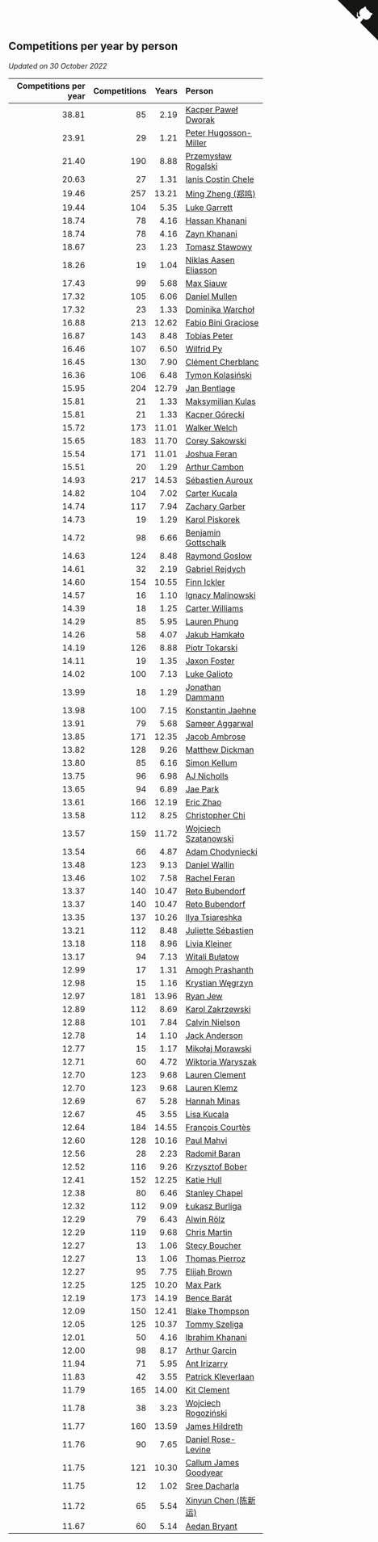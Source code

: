 ## Competitions per year by person

*Updated on 30 October 2022*

| Competitions per year | Competitions | Years | Person |
| ---: | ---: | ---: | :--- |
| 38.81 | 85 | 2.19 | [Kacper Paweł Dworak](https://www.worldcubeassociation.org/persons/2020DWOR01) |
| 23.91 | 29 | 1.21 | [Peter Hugosson-Miller](https://www.worldcubeassociation.org/persons/2021HUGO01) |
| 21.40 | 190 | 8.88 | [Przemysław Rogalski](https://www.worldcubeassociation.org/persons/2013ROGA02) |
| 20.63 | 27 | 1.31 | [Ianis Costin Chele](https://www.worldcubeassociation.org/persons/2021CHEL01) |
| 19.46 | 257 | 13.21 | [Ming Zheng (郑鸣)](https://www.worldcubeassociation.org/persons/2009ZHEN11) |
| 19.44 | 104 | 5.35 | [Luke Garrett](https://www.worldcubeassociation.org/persons/2017GARR05) |
| 18.74 | 78 | 4.16 | [Hassan Khanani](https://www.worldcubeassociation.org/persons/2018KHAN26) |
| 18.74 | 78 | 4.16 | [Zayn Khanani](https://www.worldcubeassociation.org/persons/2018KHAN28) |
| 18.67 | 23 | 1.23 | [Tomasz Stawowy](https://www.worldcubeassociation.org/persons/2021STAW01) |
| 18.26 | 19 | 1.04 | [Niklas Aasen Eliasson](https://www.worldcubeassociation.org/persons/2021ELIA01) |
| 17.43 | 99 | 5.68 | [Max Siauw](https://www.worldcubeassociation.org/persons/2017SIAU02) |
| 17.32 | 105 | 6.06 | [Daniel Mullen](https://www.worldcubeassociation.org/persons/2016MULL04) |
| 17.32 | 23 | 1.33 | [Dominika Warchoł](https://www.worldcubeassociation.org/persons/2021WARC01) |
| 16.88 | 213 | 12.62 | [Fabio Bini Graciose](https://www.worldcubeassociation.org/persons/2010GRAC02) |
| 16.87 | 143 | 8.48 | [Tobias Peter](https://www.worldcubeassociation.org/persons/2014PETE03) |
| 16.46 | 107 | 6.50 | [Wilfrid Py](https://www.worldcubeassociation.org/persons/2016PYWI01) |
| 16.45 | 130 | 7.90 | [Clément Cherblanc](https://www.worldcubeassociation.org/persons/2014CHER05) |
| 16.36 | 106 | 6.48 | [Tymon Kolasiński](https://www.worldcubeassociation.org/persons/2016KOLA02) |
| 15.95 | 204 | 12.79 | [Jan Bentlage](https://www.worldcubeassociation.org/persons/2010BENT01) |
| 15.81 | 21 | 1.33 | [Maksymilian Kulas](https://www.worldcubeassociation.org/persons/2021KULA02) |
| 15.81 | 21 | 1.33 | [Kacper Górecki](https://www.worldcubeassociation.org/persons/2021GORE01) |
| 15.72 | 173 | 11.01 | [Walker Welch](https://www.worldcubeassociation.org/persons/2011WELC01) |
| 15.65 | 183 | 11.70 | [Corey Sakowski](https://www.worldcubeassociation.org/persons/2011SAKO01) |
| 15.54 | 171 | 11.01 | [Joshua Feran](https://www.worldcubeassociation.org/persons/2011FERA01) |
| 15.51 | 20 | 1.29 | [Arthur Cambon](https://www.worldcubeassociation.org/persons/2021CAMB01) |
| 14.93 | 217 | 14.53 | [Sébastien Auroux](https://www.worldcubeassociation.org/persons/2008AURO01) |
| 14.82 | 104 | 7.02 | [Carter Kucala](https://www.worldcubeassociation.org/persons/2015KUCA01) |
| 14.74 | 117 | 7.94 | [Zachary Garber](https://www.worldcubeassociation.org/persons/2014GARB01) |
| 14.73 | 19 | 1.29 | [Karol Piskorek](https://www.worldcubeassociation.org/persons/2021PISK01) |
| 14.72 | 98 | 6.66 | [Benjamin Gottschalk](https://www.worldcubeassociation.org/persons/2016GOTT01) |
| 14.63 | 124 | 8.48 | [Raymond Goslow](https://www.worldcubeassociation.org/persons/2014GOSL01) |
| 14.61 | 32 | 2.19 | [Gabriel Rejdych](https://www.worldcubeassociation.org/persons/2020REJD01) |
| 14.60 | 154 | 10.55 | [Finn Ickler](https://www.worldcubeassociation.org/persons/2012ICKL01) |
| 14.57 | 16 | 1.10 | [Ignacy Malinowski](https://www.worldcubeassociation.org/persons/2021MALI02) |
| 14.39 | 18 | 1.25 | [Carter Williams](https://www.worldcubeassociation.org/persons/2021WILL06) |
| 14.29 | 85 | 5.95 | [Lauren Phung](https://www.worldcubeassociation.org/persons/2016PHUN02) |
| 14.26 | 58 | 4.07 | [Jakub Hamkało](https://www.worldcubeassociation.org/persons/2018HAMK01) |
| 14.19 | 126 | 8.88 | [Piotr Tokarski](https://www.worldcubeassociation.org/persons/2013TOKA01) |
| 14.11 | 19 | 1.35 | [Jaxon Foster](https://www.worldcubeassociation.org/persons/2021FOST01) |
| 14.02 | 100 | 7.13 | [Luke Galioto](https://www.worldcubeassociation.org/persons/2015GALI02) |
| 13.99 | 18 | 1.29 | [Jonathan Dammann](https://www.worldcubeassociation.org/persons/2021DAMM01) |
| 13.98 | 100 | 7.15 | [Konstantin Jaehne](https://www.worldcubeassociation.org/persons/2015JAEH01) |
| 13.91 | 79 | 5.68 | [Sameer Aggarwal](https://www.worldcubeassociation.org/persons/2017AGGA01) |
| 13.85 | 171 | 12.35 | [Jacob Ambrose](https://www.worldcubeassociation.org/persons/2010AMBR01) |
| 13.82 | 128 | 9.26 | [Matthew Dickman](https://www.worldcubeassociation.org/persons/2013DICK01) |
| 13.80 | 85 | 6.16 | [Simon Kellum](https://www.worldcubeassociation.org/persons/2016KELL12) |
| 13.75 | 96 | 6.98 | [AJ Nicholls](https://www.worldcubeassociation.org/persons/2015NICH04) |
| 13.65 | 94 | 6.89 | [Jae Park](https://www.worldcubeassociation.org/persons/2015PARK24) |
| 13.61 | 166 | 12.19 | [Eric Zhao](https://www.worldcubeassociation.org/persons/2010ZHAO19) |
| 13.58 | 112 | 8.25 | [Christopher Chi](https://www.worldcubeassociation.org/persons/2014CHIC01) |
| 13.57 | 159 | 11.72 | [Wojciech Szatanowski](https://www.worldcubeassociation.org/persons/2011SZAT01) |
| 13.54 | 66 | 4.87 | [Adam Chodyniecki](https://www.worldcubeassociation.org/persons/2017CHOD02) |
| 13.48 | 123 | 9.13 | [Daniel Wallin](https://www.worldcubeassociation.org/persons/2013WALL03) |
| 13.46 | 102 | 7.58 | [Rachel Feran](https://www.worldcubeassociation.org/persons/2015FERA01) |
| 13.37 | 140 | 10.47 | [Reto Bubendorf](https://www.worldcubeassociation.org/persons/2012BUBE01) |
| 13.37 | 140 | 10.47 | [Reto Bubendorf](https://www.worldcubeassociation.org/persons/2012BUBE01) |
| 13.35 | 137 | 10.26 | [Ilya Tsiareshka](https://www.worldcubeassociation.org/persons/2012TERE01) |
| 13.21 | 112 | 8.48 | [Juliette Sébastien](https://www.worldcubeassociation.org/persons/2014SEBA01) |
| 13.18 | 118 | 8.96 | [Livia Kleiner](https://www.worldcubeassociation.org/persons/2013KLEI03) |
| 13.17 | 94 | 7.13 | [Witali Bułatow](https://www.worldcubeassociation.org/persons/2015BUAT01) |
| 12.99 | 17 | 1.31 | [Amogh Prashanth](https://www.worldcubeassociation.org/persons/2021PRAS01) |
| 12.98 | 15 | 1.16 | [Krystian Węgrzyn](https://www.worldcubeassociation.org/persons/2021WEGR01) |
| 12.97 | 181 | 13.96 | [Ryan Jew](https://www.worldcubeassociation.org/persons/2008JEWR01) |
| 12.89 | 112 | 8.69 | [Karol Zakrzewski](https://www.worldcubeassociation.org/persons/2014ZAKR01) |
| 12.88 | 101 | 7.84 | [Calvin Nielson](https://www.worldcubeassociation.org/persons/2014NIEL03) |
| 12.78 | 14 | 1.10 | [Jack Anderson](https://www.worldcubeassociation.org/persons/2021ANDE05) |
| 12.77 | 15 | 1.17 | [Mikołaj Morawski](https://www.worldcubeassociation.org/persons/2021MORA01) |
| 12.71 | 60 | 4.72 | [Wiktoria Waryszak](https://www.worldcubeassociation.org/persons/2018WARY01) |
| 12.70 | 123 | 9.68 | [Lauren Clement](https://www.worldcubeassociation.org/persons/2013KLEM01) |
| 12.70 | 123 | 9.68 | [Lauren Klemz](https://www.worldcubeassociation.org/persons/2013KLEM01) |
| 12.69 | 67 | 5.28 | [Hannah Minas](https://www.worldcubeassociation.org/persons/2017MINA04) |
| 12.67 | 45 | 3.55 | [Lisa Kucala](https://www.worldcubeassociation.org/persons/2019KUCA01) |
| 12.64 | 184 | 14.55 | [François Courtès](https://www.worldcubeassociation.org/persons/2008COUR01) |
| 12.60 | 128 | 10.16 | [Paul Mahvi](https://www.worldcubeassociation.org/persons/2012MAHV01) |
| 12.56 | 28 | 2.23 | [Radomił Baran](https://www.worldcubeassociation.org/persons/2020BARA02) |
| 12.52 | 116 | 9.26 | [Krzysztof Bober](https://www.worldcubeassociation.org/persons/2013BOBE01) |
| 12.41 | 152 | 12.25 | [Katie Hull](https://www.worldcubeassociation.org/persons/2010HULL01) |
| 12.38 | 80 | 6.46 | [Stanley Chapel](https://www.worldcubeassociation.org/persons/2016CHAP04) |
| 12.32 | 112 | 9.09 | [Łukasz Burliga](https://www.worldcubeassociation.org/persons/2013BURL01) |
| 12.29 | 79 | 6.43 | [Alwin Rölz](https://www.worldcubeassociation.org/persons/2016ROLZ01) |
| 12.29 | 119 | 9.68 | [Chris Martin](https://www.worldcubeassociation.org/persons/2013MART03) |
| 12.27 | 13 | 1.06 | [Stecy Boucher](https://www.worldcubeassociation.org/persons/2021BOUC01) |
| 12.27 | 13 | 1.06 | [Thomas Pierroz](https://www.worldcubeassociation.org/persons/2021PIER01) |
| 12.27 | 95 | 7.75 | [Elijah Brown](https://www.worldcubeassociation.org/persons/2015BROW03) |
| 12.25 | 125 | 10.20 | [Max Park](https://www.worldcubeassociation.org/persons/2012PARK03) |
| 12.19 | 173 | 14.19 | [Bence Barát](https://www.worldcubeassociation.org/persons/2008BARA01) |
| 12.09 | 150 | 12.41 | [Blake Thompson](https://www.worldcubeassociation.org/persons/2010THOM03) |
| 12.05 | 125 | 10.37 | [Tommy Szeliga](https://www.worldcubeassociation.org/persons/2012SZEL01) |
| 12.01 | 50 | 4.16 | [Ibrahim Khanani](https://www.worldcubeassociation.org/persons/2018KHAN27) |
| 12.00 | 98 | 8.17 | [Arthur Garcin](https://www.worldcubeassociation.org/persons/2014GARC27) |
| 11.94 | 71 | 5.95 | [Ant Irizarry](https://www.worldcubeassociation.org/persons/2016IRIZ02) |
| 11.83 | 42 | 3.55 | [Patrick Kleverlaan](https://www.worldcubeassociation.org/persons/2019KLEV01) |
| 11.79 | 165 | 14.00 | [Kit Clement](https://www.worldcubeassociation.org/persons/2008CLEM01) |
| 11.78 | 38 | 3.23 | [Wojciech Rogoziński](https://www.worldcubeassociation.org/persons/2019ROGO04) |
| 11.77 | 160 | 13.59 | [James Hildreth](https://www.worldcubeassociation.org/persons/2009HILD01) |
| 11.76 | 90 | 7.65 | [Daniel Rose-Levine](https://www.worldcubeassociation.org/persons/2015ROSE01) |
| 11.75 | 121 | 10.30 | [Callum James Goodyear](https://www.worldcubeassociation.org/persons/2012GOOD02) |
| 11.75 | 12 | 1.02 | [Sree Dacharla](https://www.worldcubeassociation.org/persons/2021DACH01) |
| 11.72 | 65 | 5.54 | [Xinyun Chen (陈新运)](https://www.worldcubeassociation.org/persons/2017CHEN36) |
| 11.67 | 60 | 5.14 | [Aedan Bryant](https://www.worldcubeassociation.org/persons/2017BRYA06) |


<a href="https://github.com/JustinTimeCuber/wca_statistics" class="github-corner" aria-label="View source on Github"><svg width="80" height="80" viewBox="0 0 250 250" style="fill:#151513; color:#fff; position: absolute; top: 0; border: 0; right: 0;" aria-hidden="true"><path d="M0,0 L115,115 L130,115 L142,142 L250,250 L250,0 Z"></path><path d="M128.3,109.0 C113.8,99.7 119.0,89.6 119.0,89.6 C122.0,82.7 120.5,78.6 120.5,78.6 C119.2,72.0 123.4,76.3 123.4,76.3 C127.3,80.9 125.5,87.3 125.5,87.3 C122.9,97.6 130.6,101.9 134.4,103.2" fill="currentColor" style="transform-origin: 130px 106px;" class="octo-arm"></path><path d="M115.0,115.0 C114.9,115.1 118.7,116.5 119.8,115.4 L133.7,101.6 C136.9,99.2 139.9,98.4 142.2,98.6 C133.8,88.0 127.5,74.4 143.8,58.0 C148.5,53.4 154.0,51.2 159.7,51.0 C160.3,49.4 163.2,43.6 171.4,40.1 C171.4,40.1 176.1,42.5 178.8,56.2 C183.1,58.6 187.2,61.8 190.9,65.4 C194.5,69.0 197.7,73.2 200.1,77.6 C213.8,80.2 216.3,84.9 216.3,84.9 C212.7,93.1 206.9,96.0 205.4,96.6 C205.1,102.4 203.0,107.8 198.3,112.5 C181.9,128.9 168.3,122.5 157.7,114.1 C157.9,116.9 156.7,120.9 152.7,124.9 L141.0,136.5 C139.8,137.7 141.6,141.9 141.8,141.8 Z" fill="currentColor" class="octo-body"></path></svg></a><style>.github-corner:hover .octo-arm{animation:octocat-wave 560ms ease-in-out}@keyframes octocat-wave{0%,100%{transform:rotate(0)}20%,60%{transform:rotate(-25deg)}40%,80%{transform:rotate(10deg)}}@media (max-width:500px){.github-corner:hover .octo-arm{animation:none}.github-corner .octo-arm{animation:octocat-wave 560ms ease-in-out}}</style>
